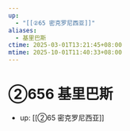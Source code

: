 ```yaml
---
up:
  - "[[②65 密克罗尼西亚]]"
aliases:
  - 基里巴斯
ctime: 2025-03-01T13:21:45+08:00
mtime: 2025-10-01T11:40:33+08:00
---
```


# ②656 基里巴斯

- up: [[②65 密克罗尼西亚]]
